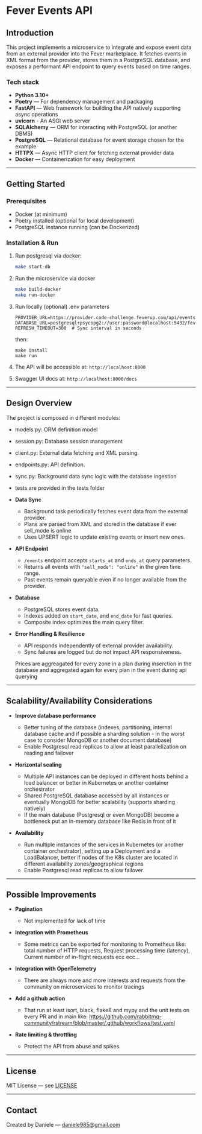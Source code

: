 # Fever Events API

## Introduction

This project implements a microservice to integrate and expose event data from an external provider into the Fever marketplace. It fetches events in XML format from the provider, stores them in a PostgreSQL database, and exposes a performant API endpoint to query events based on time ranges.

### Tech stack
- **Python 3.10+**
- **Poetry** — For dependency management and packaging
- **FastAPI** — Web framework for building the API natively supporting async operations
- **uvicorn** - An ASGI web server 
- **SQLAlchemy** — ORM for interacting with PostgreSQL (or another DBMS)
- **PostgreSQL** — Relational database for event storage chosen for the example
- **HTTPX** — Async HTTP client for fetching external provider data
- **Docker** — Containerization for easy deployment

---

## Getting Started

### Prerequisites

- Docker (at minimum)
- Poetry installed (optional for local development)
- PostgreSQL instance running (can be Dockerized)

### Installation & Run

1. Run postgresql via docker:
    ```bash
    make start-db
    ```

2. Run the microservice via docker
    ```bash
    make build-docker
    make run-docker
    ```

3. Run locally (optional)
    .env parameters
    ```
    PROVIDER_URL=https://provider.code-challenge.feverup.com/api/events
    DATABASE_URL=postgresql+psycopg2://user:password@localhost:5432/feverdb
    REFRESH_TIMEOUT=300  # Sync interval in seconds
    ```

    then:
    ```
    make install
    make run
    ```
    
4. The API will be accessible at: `http://localhost:8000`

5. Swagger UI docs at: `http://localhost:8000/docs`

---

## Design Overview

The project is composed in different modules:
  - models.py: ORM definition model
  - session.py: Database session management
  - client.py: External data fetching and XML parsing.
  - endpoints.py:  API definition.
  - sync.py: Background data sync logic with the database ingestion
  - tests are provided in the tests folder

- **Data Sync**  
  - Background task periodically fetches event data from the external provider.
  - Plans are parsed from XML and stored in the database if ever sell_mode is online
  - Uses UPSERT logic to update existing events or insert new ones.

- **API Endpoint**  
  - `/events` endpoint accepts `starts_at` and `ends_at` query parameters.
  - Returns all events with `"sell_mode": "online"` in the given time range.
  - Past events remain queryable even if no longer available from the provider.

- **Database**  
  - PostgreSQL stores event data.
  - Indexes added on `start_date`, and `end_date` for fast queries.
  - Composite index optimizes the main query filter.

- **Error Handling & Resilience**  
  - API responds independently of external provider availability.
  - Sync failures are logged but do not impact API responsiveness.
 
  Prices are aggreagated for every zone in a plan during inserction in the database and aggregated again for every plan in the event during api querying
---

## Scalability/Availability Considerations

- **Improve database performance**
  - Better tuning of the database (indexes, partitioning, internal database cache and if possible a sharding solution - in the worst case to consider MongoDB or another document database)
  - Enable Postgresql read replicas to allow at least parallelization on reading and failover

- **Horizontal scaling**  
  - Multiple API instances can be deployed in different hosts behind a load balancer or better in Kubernetes or another container orchestrator
  - Shared PostgreSQL database accessed by all instances or eventually MongoDB for better scalability (supports sharding natively)
  - If the main database (Postgresql or even MongoDB) become a bottleneck put an in-memory database like Redis in front of it
 
- **Availability**
  - Run multiple instances of the services in Kubernetes (or another container orchestrator), setting up a Deployment and a LoadBalancer, better if nodes of the K8s cluster are
      located in different availability zones/geographical regions
  - Enable Postgresql read replicas to allow failover     

---

## Possible Improvements

- **Pagination**  
  - Not implemented for lack of time

- **Integration with Prometheus**  
  - Some metrics can be exported for monitoring to Prometheus like: total number of HTTP requests, Request processing time (latency), Current number of in-flight requests ecc ecc...

- **Integration with OpenTelemetry**  
  - There are always more and more interests and requests from the community on microservices to monitor tracings

- **Add a github action**  
  - That run at least isort, black, flake8 and mypy and the unit tests on every PR and in main like: https://github.com/rabbitmq-community/rstream/blob/master/.github/workflows/test.yaml
 
- **Rate limiting & throttling**  
  - Protect the API from abuse and spikes.

---

## License

MIT License — see [LICENSE](LICENSE)

---

## Contact

Created by Daniele — daniele985@gmail.com

